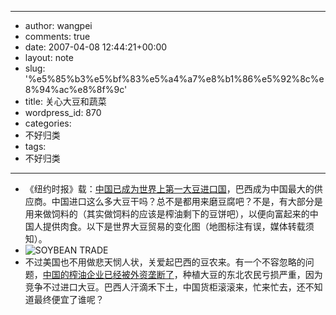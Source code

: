 - --
- author: wangpei
- comments: true
- date: 2007-04-08 12:44:21+00:00
- layout: note
- slug: '%e5%85%b3%e5%bf%83%e5%a4%a7%e8%b1%86%e5%92%8c%e8%94%ac%e8%8f%9c'
- title: 关心大豆和蔬菜
- wordpress_id: 870
- categories:
- 不好归类
- tags:
- 不好归类
- --
- 《纽约时报》载：[中国已成为世界上第一大豆进口国](http://www.nytimes.com/2007/04/06/business/worldbusiness/06soy.html?ex=1333512000&en=408efd84c96e9302&ei=5088&partner=rssnyt&emc=rss)，巴西成为中国最大的供应商。中国进口这么多大豆干吗？总不是都用来磨豆腐吧？不是，有大部分是用来做饲料的（其实做饲料的应该是榨油剩下的豆饼吧），以便向富起来的中国人提供肉食。以下是世界大豆贸易的变化图（地图标注有误，媒体转载须知）。
- ![SOYBEAN TRADE](http://farm1.static.flickr.com/209/450590523_743297201a.jpg?v=0)
- 不过美国也不用做悲天悯人状，关爱起巴西的豆农来。有一个不容忽略的问题，[中国的榨油企业已经被外资垄断了](http://money.business.sohu.com/20060801/n244554159.shtml)，种植大豆的东北农民亏损严重，因为竞争不过进口大豆。巴西人汗滴禾下土，中国货柜滚滚来，忙来忙去，还不知道最终便宜了谁呢？
